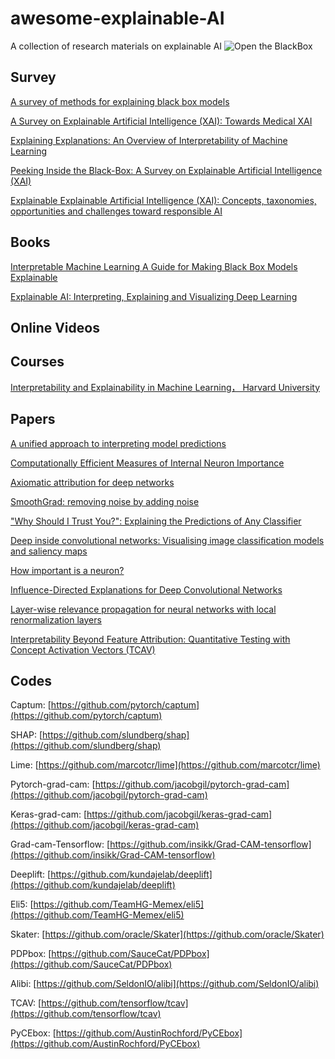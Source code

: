 # awesome-explainable-AI
A  collection of research materials on explainable AI
![Open the BlackBox](https://github.com/iversonicter/awesome-explainable-AI/blob/master/fig/blackbox.png)

## Survey
[A survey of methods for explaining black box models](http://arxiv.org/abs/1802.01933)

[A Survey on Explainable Artificial Intelligence (XAI): Towards Medical XAI](http://arxiv.org/abs/1907.07374)

[Explaining Explanations: An Overview of Interpretability of Machine Learning](https://arxiv.org/abs/1806.00069)

[Peeking Inside the Black-Box: A Survey on Explainable Artificial Intelligence (XAI)](https://ieeexplore.ieee.org/document/8466590/)

[Explainable Explainable Artificial Intelligence (XAI): Concepts, taxonomies, opportunities and challenges toward responsible AI](http://arxiv.org/abs/1910.10045)


## Books

[Interpretable Machine Learning A Guide for Making Black Box Models Explainable](https://christophm.github.io/interpretable-ml-book/)

[Explainable AI: Interpreting, Explaining and Visualizing Deep Learning](http://link.springer.com/10.1007/978-3-030-28954-6)

## Online Videos

## Courses

[Interpretability and Explainability in Machine Learning， Harvard University](https://interpretable-ml-class.github.io/)

## Papers

[A unified approach to interpreting model predictions](http://arxiv.org/abs/1705.07874)

[Computationally Efficient Measures of Internal Neuron Importance](http://arxiv.org/abs/1807.09946)

[Axiomatic attribution for deep networks](http://arxiv.org/abs/1703.01365)

[SmoothGrad: removing noise by adding noise](http://arxiv.org/abs/1706.03825)

["Why Should I Trust You?": Explaining the Predictions of Any Classifier](http://arxiv.org/abs/1602.04938)

[Deep inside convolutional networks: Visualising image classification models and saliency maps](http://arxiv.org/abs/1312.6034)

[How important is a neuron?](http://arxiv.org/abs/1805.12233)

[Influence-Directed Explanations for Deep Convolutional Networks](http://arxiv.org/abs/1802.03788)

[Layer-wise relevance propagation for neural networks with local renormalization layers](http://arxiv.org/abs/1604.00825)

[Interpretability Beyond Feature Attribution: Quantitative Testing with Concept Activation Vectors (TCAV)](https://arxiv.org/abs/1711.11279)




## Codes

Captum: [https://github.com/pytorch/captum](https://github.com/pytorch/captum)

SHAP: [https://github.com/slundberg/shap](https://github.com/slundberg/shap)

Lime: [https://github.com/marcotcr/lime](https://github.com/marcotcr/lime)

Pytorch-grad-cam: [https://github.com/jacobgil/pytorch-grad-cam](https://github.com/jacobgil/pytorch-grad-cam)

Keras-grad-cam: [https://github.com/jacobgil/keras-grad-cam](https://github.com/jacobgil/keras-grad-cam)

Grad-cam-Tensorflow: [https://github.com/insikk/Grad-CAM-tensorflow](https://github.com/insikk/Grad-CAM-tensorflow)

Deeplift: [https://github.com/kundajelab/deeplift](https://github.com/kundajelab/deeplift)

Eli5: [https://github.com/TeamHG-Memex/eli5](https://github.com/TeamHG-Memex/eli5)

Skater: [https://github.com/oracle/Skater](https://github.com/oracle/Skater)

PDPbox: [https://github.com/SauceCat/PDPbox](https://github.com/SauceCat/PDPbox)

Alibi: [https://github.com/SeldonIO/alibi](https://github.com/SeldonIO/alibi)

TCAV: [https://github.com/tensorflow/tcav](https://github.com/tensorflow/tcav)

PyCEbox: [https://github.com/AustinRochford/PyCEbox](https://github.com/AustinRochford/PyCEbox)




